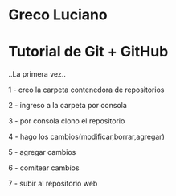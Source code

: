 # Greco Luciano
# Tutorial de Git + GitHub

..La primera vez..

1 - creo la carpeta contenedora de repositorios

2 - ingreso a la carpeta por consola

3 - por consola clono el repositorio

4 - hago los cambios(modificar,borrar,agregar)

5 - agregar cambios

6 - comitear cambios

7 - subir al repositorio web